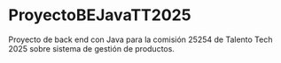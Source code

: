 # ProyectoBEJavaTT2025
Proyecto de back end con Java para la comisión 25254 de Talento Tech 2025 sobre sistema de gestión de productos.
